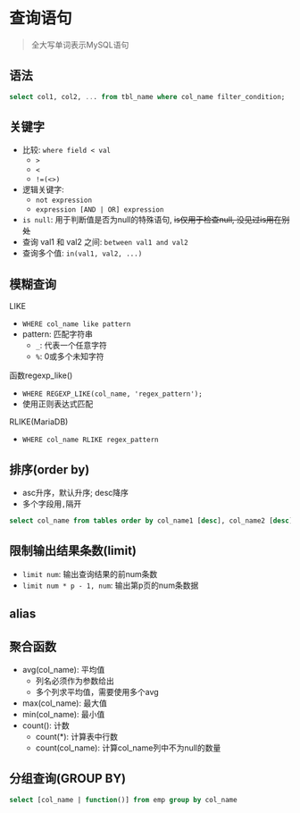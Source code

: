 # 查询语句

> 全大写单词表示MySQL语句

## 语法

```sql
select col1, col2, ... from tbl_name where col_name filter_condition;
```

## 关键字

- 比较: `where field < val`
  - `>`
  - `<`
  - `!=(<>)`
- 逻辑关键字: 
  - `not expression`
  - `expression [AND | OR] expression`
- `is null`: 用于判断值是否为null的特殊语句, ~~is仅用于检查null, 没见过is用在别处~~
- 查询 val1 和 val2 之间: `between val1 and val2`
- 查询多个值: `in(val1, val2, ...)`

## 模糊查询 

LIKE

- `WHERE col_name like pattern`
- pattern: 匹配字符串
  - `_`: 代表一个任意字符
  - `%`: 0或多个未知字符


函数regexp_like()

- `WHERE REGEXP_LIKE(col_name, 'regex_pattern');`
- 使用正则表达式匹配

RLIKE(MariaDB)

- `WHERE col_name RLIKE regex_pattern`

## 排序(order by)

- asc升序，默认升序; desc降序
- 多个字段用`,`隔开

```sql
select col_name from tables order by col_name1 [desc], col_name2 [desc];
```

## 限制输出结果条数(limit)

- `limit num`: 输出查询结果的前num条数
- `limit num * p - 1, num`: 输出第p页的num条数据

## alias

## 聚合函数

- avg(col_name): 平均值
  - 列名必须作为参数给出
  - 多个列求平均值，需要使用多个avg
- max(col_name): 最大值
- min(col_name): 最小值
- count():  计数
  - count(*): 计算表中行数
  - count(col_name): 计算col_name列中不为null的数量

## 分组查询(GROUP BY)

```sql
select [col_name | function()] from emp group by col_name  
```

